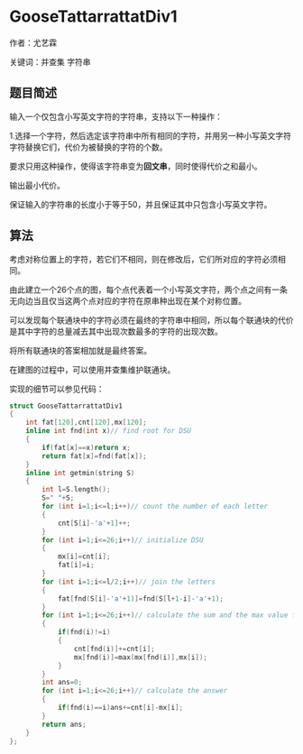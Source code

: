 # GooseTattarrattatDiv1

作者：尤艺霖

关键词：并查集 字符串

## 题目简述

输入一个仅包含小写英文字符的字符串，支持以下一种操作：

1.选择一个字符，然后选定该字符串中所有相同的字符，并用另一种小写英文字符字符替换它们，代价为被替换的字符的个数。

要求只用这种操作，使得该字符串变为**回文串**，同时使得代价之和最小。

输出最小代价。

保证输入的字符串的长度小于等于50，并且保证其中只包含小写英文字符。

## 算法

考虑对称位置上的字符，若它们不相同，则在修改后，它们所对应的字符必须相同。

由此建立一个26个点的图，每个点代表着一个小写英文字符，两个点之间有一条无向边当且仅当这两个点对应的字符在原串种出现在某个对称位置。

可以发现每个联通块中的字符必须在最终的字符串中相同，所以每个联通块的代价是其中字符的总量减去其中出现次数最多的字符的出现次数。

将所有联通块的答案相加就是最终答案。

在建图的过程中，可以使用并查集维护联通块。

实现的细节可以参见代码：

```c++
struct GooseTattarrattatDiv1
{
    int fat[120],cnt[120],mx[120];
    inline int fnd(int x)// find root for DSU
    {
        if(fat[x]==x)return x;
        return fat[x]=fnd(fat[x]);
    }
    inline int getmin(string S)
    {
        int l=S.length();
        S=" "+S;
        for (int i=1;i<=l;i++)// count the number of each letter
        {
            cnt[S[i]-'a'+1]++;
        }
        for (int i=1;i<=26;i++)// initialize DSU
        {
            mx[i]=cnt[i];
            fat[i]=i;
        }
        for (int i=1;i<=l/2;i++)// join the letters
        {
            fat[fnd(S[i]-'a'+1)]=fnd(S[l+1-i]-'a'+1);
        }
        for (int i=1;i<=26;i++)// calculate the sum and the max value for each conponent
        {
            if(fnd(i)!=i)
            {
                cnt[fnd(i)]+=cnt[i];
                mx[fnd(i)]=max(mx[fnd(i)],mx[i]);
            }
        }
        int ans=0;
        for (int i=1;i<=26;i++)// calculate the answer
        {
            if(fnd(i)==i)ans+=cnt[i]-mx[i];
        }
        return ans;
    }
};
```



